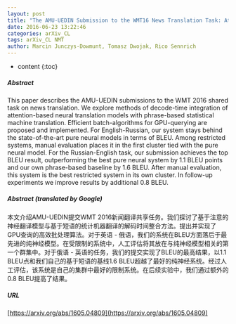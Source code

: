 ```yaml
---
layout: post
title: "The AMU-UEDIN Submission to the WMT16 News Translation Task: Attention-based NMT Models as Feature Functions in Phrase-based SMT"
date: 2016-06-23 13:22:46
categories: arXiv_CL
tags: arXiv_CL NMT
author: Marcin Junczys-Dowmunt, Tomasz Dwojak, Rico Sennrich
---
```


* content
{:toc}

##### Abstract
This paper describes the AMU-UEDIN submissions to the WMT 2016 shared task on news translation. We explore methods of decode-time integration of attention-based neural translation models with phrase-based statistical machine translation. Efficient batch-algorithms for GPU-querying are proposed and implemented. For English-Russian, our system stays behind the state-of-the-art pure neural models in terms of BLEU. Among restricted systems, manual evaluation places it in the first cluster tied with the pure neural model. For the Russian-English task, our submission achieves the top BLEU result, outperforming the best pure neural system by 1.1 BLEU points and our own phrase-based baseline by 1.6 BLEU. After manual evaluation, this system is the best restricted system in its own cluster. In follow-up experiments we improve results by additional 0.8 BLEU.

##### Abstract (translated by Google)
本文介绍AMU-UEDIN提交WMT 2016新闻翻译共享任务。我们探讨了基于注意的神经翻译模型与基于短语的统计机器翻译的解码时间整合方法。提出并实现了GPU查询的高效批处理算法。对于英语 - 俄语，我们的系统在BLEU方面落后于最先进的纯神经模型。在受限制的系统中，人工评估将其放在与纯神经模型相关的第一个群集中。对于俄语 - 英语的任务，我们的提交实现了BLEU的最高结果，以1.1 BLEU点和我们自己的基于短语的基线1.6 BLEU超越了最好的纯神经系统。经过人工评估，该系统是自己的集群中最好的限制系统。在后续实验中，我们通过额外的0.8 BLEU提高了结果。

##### URL
[https://arxiv.org/abs/1605.04809](https://arxiv.org/abs/1605.04809)

